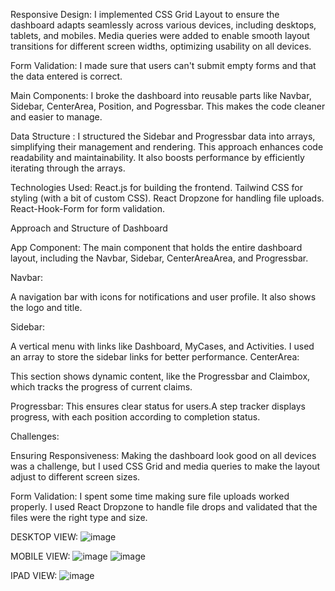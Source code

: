Responsive Design:
I implemented CSS Grid Layout to ensure the dashboard adapts seamlessly across various devices, including desktops, tablets, and mobiles.
Media queries were added to enable smooth layout transitions for different screen widths, optimizing usability on all devices.

Form Validation:
I made sure that users can't submit empty forms and that the data entered is correct.

Main Components:
I broke the dashboard into reusable parts like Navbar, Sidebar, CenterArea, Position, and Pogressbar. This makes the code cleaner and easier to manage.

Data Structure :
I structured the Sidebar and Progressbar data into arrays, simplifying their management and rendering. This approach enhances code readability and maintainability.
It also boosts performance by efficiently iterating through the arrays.

Technologies Used:
React.js for building the frontend.
Tailwind CSS for styling (with a bit of custom CSS).
React Dropzone for handling file uploads.
React-Hook-Form for form validation.

Approach and Structure of Dashboard

App Component:
The main component that holds the entire dashboard layout, including the Navbar, Sidebar, CenterAreaArea, and Progressbar.

Navbar:

A navigation bar with icons for notifications and user profile. It also shows the logo and title.

Sidebar:

A vertical menu with links like Dashboard, MyCases, and Activities. I used an array to store the sidebar links for better performance.
CenterArea:

This section shows dynamic content, like the Progressbar and Claimbox, which tracks the progress of current claims.

Progressbar:
This ensures clear status for users.A step tracker displays progress, with each position according to completion status.

Challenges:

Ensuring Responsiveness:
Making the dashboard look good on all devices was a challenge, but I used CSS Grid and media queries to make the layout adjust to different screen sizes.

Form Validation:
I spent some time making sure file uploads worked properly. I used React Dropzone to handle file drops and validated that the files were the right type and size.

DESKTOP VIEW:
![image](https://github.com/user-attachments/assets/7816c91b-cb45-4639-9b2a-d9765f9ba108)

MOBILE VIEW:
![image](https://github.com/user-attachments/assets/37647768-cdd8-4b0c-961f-caf0f2fcaba0)
![image](https://github.com/user-attachments/assets/f6272460-3979-4009-9964-0957d6b8fd5f)

IPAD VIEW:
![image](https://github.com/user-attachments/assets/32f4994d-1711-4ef0-84d9-60f26b7686eb)





